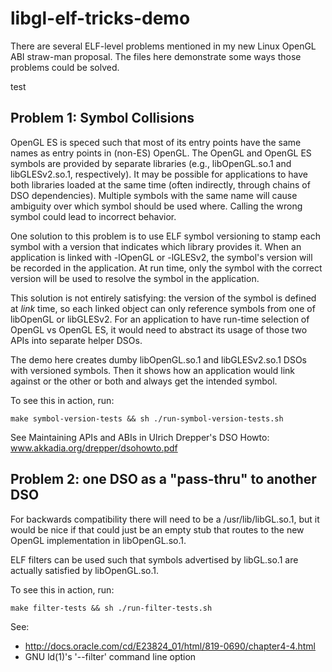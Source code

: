 libgl-elf-tricks-demo
=====================

There are several ELF-level problems mentioned in my new Linux OpenGL
ABI straw-man proposal.  The files here demonstrate some ways those
problems could be solved.

test

Problem 1: Symbol Collisions
--------------

OpenGL ES is speced such that most of its entry points have the same
names as entry points in (non-ES) OpenGL.  The OpenGL and OpenGL ES
symbols are provided by separate libraries (e.g., libOpenGL.so.1 and
libGLESv2.so.1, respectively).  It may be possible for applications to
have both libraries loaded at the same time (often indirectly, through
chains of DSO dependencies).  Multiple symbols with the same name will
cause ambiguity over which symbol should be used where.  Calling the
wrong symbol could lead to incorrect behavior.

One solution to this problem is to use ELF symbol versioning to stamp each
symbol with a version that indicates which library provides it.  When an
application is linked with -lOpenGL or -lGLESv2, the symbol's version
will be recorded in the application.  At run time, only the symbol with
the correct version will be used to resolve the symbol in the application.

This solution is not entirely satisfying: the version of the symbol
is defined at _link_ time, so each linked object can only reference
symbols from one of libOpenGL or libGLESv2.  For an application to
have run-time selection of OpenGL vs OpenGL ES, it would need to
abstract its usage of those two APIs into separate helper DSOs.

The demo here creates dumby libOpenGL.so.1 and libGLESv2.so.1 DSOs
with versioned symbols.  Then it shows how an application would link
against or the other or both and always get the intended symbol.

To see this in action, run:

    make symbol-version-tests && sh ./run-symbol-version-tests.sh

See Maintaining APIs and ABIs in Ulrich Drepper's DSO Howto: www.akkadia.org/drepper/dsohowto.pdf

Problem 2: one DSO as a "pass-thru" to another DSO
--------------

For backwards compatibility there will need to be a /usr/lib/libGL.so.1,
but it would be nice if that could just be an empty stub that routes to
the new OpenGL implementation in libOpenGL.so.1.

ELF filters can be used such that symbols advertised by libGL.so.1 are
actually satisfied by libOpenGL.so.1.

To see this in action, run:

    make filter-tests && sh ./run-filter-tests.sh

See:
* http://docs.oracle.com/cd/E23824_01/html/819-0690/chapter4-4.html
* GNU ld(1)'s '--filter' command line option

